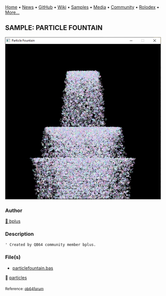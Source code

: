 [Home](https://qb64.com) • [News](../../news.md) • [GitHub](../../github.md) • [Wiki](../../wiki.md) • [Samples](../../samples.md) • [Media](../../media.md) • [Community](../../community.md) • [Rolodex](../../rolodex.md) • [More...](../../more.md)

## SAMPLE: PARTICLE FOUNTAIN

![screenshot.png](img/screenshot.png)

### Author

[🐝 bplus](../bplus.md) 

### Description

```text
' Created by QB64 community member bplus.
```

### File(s)

* [particlefountain.bas](src/particlefountain.bas)

🔗 [particles](../particles.md)


<sub>Reference: [qb64forum](https://qb64forum.alephc.xyz/index.php?topic=2957) </sub>
